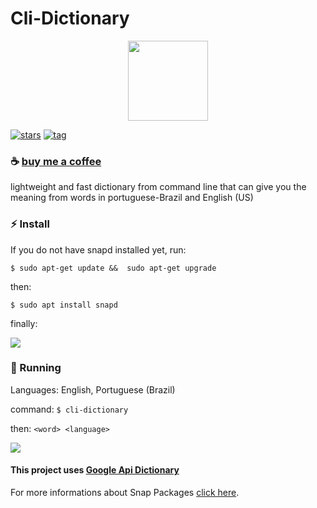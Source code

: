 # Cli-Dictionary

<p align="center">
  <img width="128" align="center" src="https://github.com/ropoko/cli-dictionary/blob/main/assets/icon.png">
</p>

[![stars](https://img.shields.io/github/stars/ropoko/cli-dictionary?style=flat-square)](https://github.com/ropoko/cli-dictionary/stargazers/)
[![tag](https://img.shields.io/github/tag/ropoko/cli-dictionary)](https://gitHub.com/ropoko/cli-dictionary/tags/)

### :coffee: [buy me a coffee](https://picpay.me/ropoko) 

lightweight and fast dictionary from command line that can give you the meaning from words in portuguese-Brazil and English (US)

### :zap: Install

If you do not have snapd installed yet, run: 

`$ sudo apt-get update &&  sudo apt-get upgrade`

then:

`$ sudo apt install snapd`

finally:

[![](https://snapcraft.io/static/images/badges/en/snap-store-black.svg)](https://snapcraft.io/cli-dictionary)

### :rocket: Running

Languages: English, Portuguese (Brazil)

command: `$ cli-dictionary`

then: `<word> <language>`

![](https://github.com/ropoko/cli-dictionary/blob/main/assets/demo.gif)

#### This project uses [Google Api Dictionary](https://github.com/meetDeveloper/googleDictionaryAPI)

For more informations about Snap Packages  [click here](https://snapcraft.io/docs).
